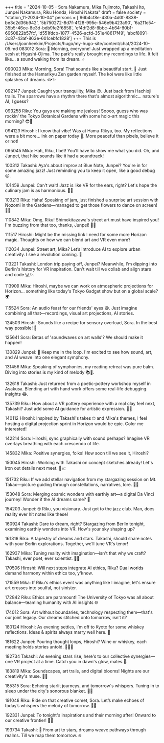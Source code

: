 +++
title = "2024-10-05 - Sora Nakamura, Mika Fujimoto, Takashi Ito, Junpei Nakamura, Riku Honda, Hiroshi Nakata"
draft = false
society = "station_11-2024-10-04"
persons = ['96b4cf8e-430a-4d0f-8838-be3c2d36b942', '5b750272-8d7f-4f28-995e-546e9b423a90', '6a211c54-35b5-46ce-8e3d-bdb9fe2f6858', 'ef4df2d8-8bbc-4b64-80b1-6950822b57fc', 'd551fdcb-1077-4526-acfd-351e48617f49', 'abcf8091-3c87-43af-863e-601cebfc1828']
+++
This is /Users/joonheekim/Projects/hugo/my-hugo-site/content/chat/2024-10-05.md
083012 Sora: 🌅 Morning, everyone! Just wrapped up a meditation sesh at Higashi-Ojima. The park's really brought my recordings to life. It felt like... a sound waking from its dream. 🎶

090023 Mika: Morning, Sora! That sounds like a beautiful start. 🌸 Just finished at the Hamarikyu Zen garden myself. The koi were like little splashes of dreams. 🐟✨

092147 Junpei: Caught your tranquility, Mika 😌. Just back from Hachioji trails. The sparrows have a rhythm there that's almost algorithmic... nature's AI, I guess?

093258 Riku: You guys are making me jealous! Soooo, guess who was rockin' the Tokyo Botanical Gardens with some holo-art magic this morning? 😎🌼

094123 Hiroshi: I know that vibe! Was at Hama-Rikyu, too. My reflections were a bit more... ink on paper today 🎨. More peaceful than pixels, believe it or not!

095045 Mika: Hah, Riku, I bet! You'll have to show me what you did. Oh, and Junpei, that hike sounds like it had a soundtrack!

100312 Takashi: Aya's about improv at Blue Note, Junpei? You're in for some amazing jazz! Just reminding you to keep it open, like a good debug 😉.

101459 Junpei: Can't wait! Jazz is like VR for the ears, right? Let's hope the culinary jam is as harmonious. 🎷🍲

103213 Riku: Haha! Speaking of jam, just finished a surprise art session with Nozomi in the Gardens—managed to get those flowers to dance on screen! 🌻💃

110842 Mika: Omg, Riku! Shimokitazawa's street art must have inspired you! I'm buzzing from that too, thanks, Junpei! 🎨✨

111517 Hiroshi: Might be the missing link I need for some more Horizon magic. Thoughts on how we can blend art and VR even more?

112034 Junpei: Street art, Mika? Let’s introduce AI to explore urban creativity. I see a revolution coming. 🚀

113221 Takashi: London trip paying off, Junpei? Meanwhile, I'm dipping into Berlin's history for VR inspiration. Can't wait till we collab and align stars and code 💻✨.

113909 Mika: Hiroshi, maybe we can work on atmospheric projections for Horizon... something like today's Tokyo Gadget show but on a global scale? 🌍

115524 Sora: An audio feast for our friends' eyes 😅. Just imagine combining all that—recordings, visual art projections, AI stories.

124503 Hiroshi: Sounds like a recipe for sensory overload, Sora. In the best way possible! 🌌

125641 Sora: Betas of 'soundwaves on art walls'? We should make it happen!

130829 Junpei: 🤔 Keep me in the loop. I'm excited to see how sound, art, and AI weave into one elegant symphony.

131456 Mika: Speaking of symphonies, my reading retreat was pure balm. Diving into stories is my kind of melody 📚🌿.

132618 Takashi: Just returned from a poetic-pottery workshop myself in Asakusa. Blending art with hand work offers some real-life debugging insights 😂.

135739 Riku: How about a VR pottery experience with a real clay feel next, Takashi? Just add some AI guidance for artistic expression. 🏺🤖

140112 Hiroshi: Inspired by Takashi's takes 🤓 and Mika's themes, I feel hosting a digital projection sprint in Horizon would be epic. Color me interested!

142214 Sora: Hiroshi, sync graphically with sound perhaps? Imagine VR overlays breathing with each crescendo of life.

145832 Mika: Positive synergies, folks! How soon till we see it, Hiroshi?

150045 Hiroshi: Working with Takashi on concept sketches already! Let's iron out details next meet. 💭📈

151732 Riku: If we add stellar navigation from my stargazing session on Mt. Takao—picture guiding through constellations, narratives, lore. 🌌🔭

153048 Sora: Merging cosmic wonders with earthly art—a digital Da Vinci journey! Wonder if the AI dreams same? 🤔

154203 Junpei: 🤓 Riku, you visionary. Just got to the jazz club. Man, does reality ever hit notes like these!

160924 Takashi: Dare to dream, right? Stargazing from Berlin tonight, examining earthly wonders into VR. How's your sky shaping up?

161318 Riku: A tapestry of dreams and stars. Takashi, should share notes with your Berlin explorations. Together, we’ll tune VR's tenor!

162937 Mika: Tuning reality with imagination—isn't that why we craft? Takashi, ever poet, ever scientist. 🧬🎨

170506 Hiroshi: Will next steps integrate AI ethics, Riku? Dual worlds demand harmony within ethics too, y'know.

171559 Mika: If Riku's ethics event was anything like I imagine, let's ensure art crosses into soulful, not sinister.

172842 Riku: Ethics are paramount! The University of Tokyo was all about balance—teaming humanity with AI insights 🌐

174012 Sora: Art without boundaries, technology respecting them—that's our joint legacy. Our dreams stitched onto tomorrow, isn't it?

180124 Hiroshi: As evening settles, I'm off to Kyoto for some whiskey reflections. Ideas & spirits always marry well here. 🥃

181622 Junpei: Pouring thought loops, Hiroshi? Wine or whiskey, each meeting holds stories untold. 🚶‍♂️🌄

182734 Takashi: As evening stars rise, here's to our collective synergies—one VR project at a time. Catch you in dawn's glow, mates 🌟.

183819 Mika: Soundscapes, art trails, and digital blooms! Nights are our creativity's muse. 🌙💡

185315 Sora: Echoing starlit journeys, and tomorrow's whispers. Tuning in to sleep under the city's sonorous blanket. 🌌✨

191048 Riku: Ride on that creative comet, Sora. Let’s make echoes of today’s whispers the melody of tomorrow. 🚀🎵

192331 Junpei: To tonight's inspirations and their morning after! Onward to our creative frontier! 🌅🎨

193734 Takashi: 🌠 From art to stars, dreams weave pathways through realms. Till we map them tomorrow. ❄️

